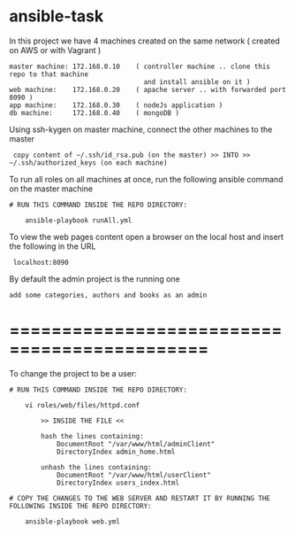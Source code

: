 # ansible-task

In this project we have 4 machines created on the same network ( created on AWS or with Vagrant )
	
	master machine:	172.168.0.10	( controller machine .. clone this repo to that machine 
									  and install ansible on it )
	web machine: 	172.168.0.20	( apache server .. with forwarded port 8090 )
	app machine:	172.168.0.30	( nodeJs application )
	db machine: 	172.168.0.40	( mongoDB )

Using ssh-kygen on master machine, connect the other machines to the master
	 
	 copy content of ~/.ssh/id_rsa.pub (on the master) >> INTO >> ~/.ssh/authorized_keys (on each machine)

To run all roles on all machines at once, run the following ansible command on the master machine
	 
	# RUN THIS COMMAND INSIDE THE REPO DIRECTORY:
	
		ansible-playbook runAll.yml
	
To view the web pages content open a browser on the local host and insert the following in the URL 

	 localhost:8090

By default the admin project is the running one
	
	add some categories, authors and books as an admin

# =============================================

To change the project to be a user:

	# RUN THIS COMMAND INSIDE THE REPO DIRECTORY:
	
		vi roles/web/files/httpd.conf
		
			>> INSIDE THE FILE <<
			
			hash the lines containing: 	
				DocumentRoot "/var/www/html/adminClient"
				DirectoryIndex admin_home.html

			unhash the lines containing:	
				DocumentRoot "/var/www/html/userClient"
				DirectoryIndex users_index.html
	
	# COPY THE CHANGES TO THE WEB SERVER AND RESTART IT BY RUNNING THE FOLLOWING INSIDE THE REPO DIRECTORY:
	
		ansible-playbook web.yml



